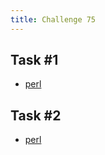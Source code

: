 ```yaml
---
title: Challenge 75
---
```



## Task #1

- [perl](https://github.com/manwar/perlweeklychallenge-club/blob/master/challenge-075/alexander-pankoff/perl/ch-1.pl)

## Task #2

- [perl](https://github.com/manwar/perlweeklychallenge-club/blob/master/challenge-075/alexander-pankoff/perl/ch-2.pl)
